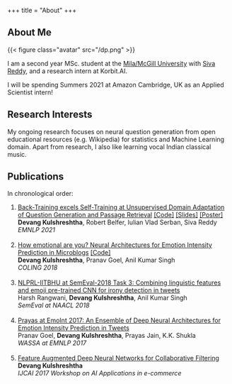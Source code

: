 +++
title = "About"
+++

## About Me

{{< figure class="avatar" src="/dp.png" >}}

I am a second year MSc. student at the [Mila/McGill University](https://mila.quebec/en/) with [Siva Reddy](https://sivareddy.in/), and a research intern at Korbit.AI.

I will be spending Summers 2021 at Amazon Cambridge, UK as an Applied Scientist intern!

## Research Interests

My ongoing research focuses on neural question generation from open educational resources (e.g. Wikipedia) for statistics and Machine Learning domain.
Apart from research, I also like learning vocal Indian classical music.

## Publications

In chronological order:
<br>
1. [Back-Training excels Self-Training at Unsupervised Domain Adaptation of Question Generation and Passage Retrieval](https://arxiv.org/abs/2104.08801) <a href="https://github.com/McGill-NLP/MLQuestions">[Code]</a> <a href="/slides-emnlp-back-training.pdf">[Slides]</a> <a href="/poster-emnlp-back-training.pdf">[Poster]</a> <br>
**Devang Kulshreshtha**, Robert Belfer, Iulian Vlad Serban, Siva Reddy<br>
*EMNLP 2021*
<br><br>
2. [How emotional are you? Neural Architectures for Emotion Intensity Prediction in Microblogs](http:/www.aclweb.org/anthology/C18-1247/) <a href="https://github.com/Pranav-Goel/Neural_Emotion_Intensity_Prediction">[Code]</a> <br>
**Devang Kulshreshtha**, Pranav Goel, Anil Kumar Singh <br>
*COLING 2018*
<br><br>
3. [NLPRL-IITBHU at SemEval-2018 Task 3: Combining linguistic features and emoji pre-trained CNN for irony detection in tweets](http:/www.aclweb.org/anthology/S18-1104/)<br>
Harsh Rangwani, **Devang Kulshreshtha**, Anil Kumar Singh<br>
*SemEval at NAACL 2018*
<br><br>
4. [Prayas at EmoInt 2017: An Ensemble of Deep Neural Architectures for Emotion Intensity Prediction in Tweets](http:/www.aclweb.org/anthology/W17-5207/)<br>
Pranav Goel, **Devang Kulshreshtha**, Prayas Jain, K.K. Shukla<br>
*WASSA at EMNLP 2017*
<br><br>
5. [Feature Augmented Deep Neural Networks for Collaborative Filtering](http:/github.com/geekydevu/my-research-papers/blob/master/ijcai_paper.pdf/)<br>
**Devang Kulshreshtha**<br>
*IJCAI 2017 Workshop on AI Applications in e-commerce*